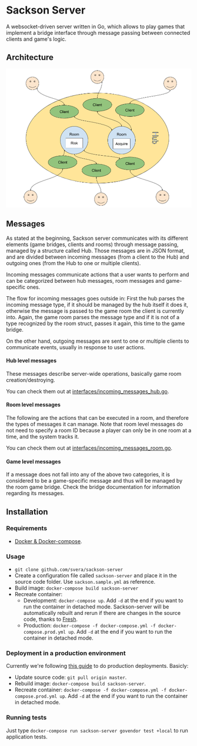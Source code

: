 # Sackson Server

A websocket-driven server written in Go, which allows to play games that implement a bridge interface through message passing between
connected clients and game's logic.

## Architecture

![Sackson server architecture](sackson_server_architecture.png)

## Messages

As stated at the beginning, Sackson server communicates with its different elements (game bridges, clients and rooms) through
message passing, managed by a structure called Hub. Those messages are in JSON format, and are divided between incoming messages
(from a client to the Hub) and outgoing ones (from the Hub to one or multiple clients).

Incoming messages communicate actions that a user wants to perform and can be
categorized between hub messages, room messages and game-specific ones.

The flow for incoming messages goes outside in: First the hub parses the incoming message type, if it should be managed by the hub itself it does it, otherwise the message is passed to the game room the client is currently into. Again, the game room parses the message type and if it is not of a type recognized by the room struct, passes it again, this time to the game bridge.

On the other hand, outgoing messages are sent to one or multiple clients to communicate events, usually in response to user actions.

#### Hub level messages

These messages describe server-wide operations, basically game room creation/destroying.

You can check them out at [interfaces/incoming_messages_hub.go](interfaces/incoming_messages_hub.go).

#### Room level messages

The following are the actions that can be executed in a room, and therefore the types of messages it can manage.
Note that room level messages do not need to specify a room ID because a player
can only be in one room at a time, and the system tracks it.

You can check them out at [interfaces/incoming_messages_room.go](interfaces/incoming_messages_room.go).

#### Game level messages

If a message does not fall into any of the above two categories, it is considered to be a game-specific message and thus will be managed by
the room game bridge. Check the bridge documentation for information regarding its messages.

## Installation

### Requirements
* [Docker & Docker-compose](docker.com).

### Usage

* `git clone github.com/svera/sackson-server`
* Create a configuration file called `sackson-server` and place it in the source code folder. Use `sackson.sample.yml` as reference.
* Build image: `docker-compose build sackson-server`
* Recreate container:
  * Development: `docker-compose up`. Add `-d` at the end if you want to run the container in detached mode. Sackson-server will be automatically rebuilt and rerun if there are changes in the source code, thanks to [Fresh](github.com/pilu/fresh).
  * Production: `docker-compose -f docker-compose.yml -f docker-compose.prod.yml up`. Add `-d` at the end if you want to run the container in detached mode.

### Deployment in a production environment

Currently we're following [this guide](https://docs.docker.com/compose/production) to do production deployments. Basicly:
* Update source code: `git pull origin master`.
* Rebuild image: `docker-compose build sackson-server`.
* Recreate container: `docker-compose -f docker-compose.yml -f docker-compose.prod.yml up`. Add `-d` at the end if you want to run the container in detached mode.

### Running tests

Just type `docker-compose run sackson-server govendor test +local` to run application tests.